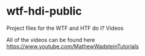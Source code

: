 # wtf-hdi-public
Project files for the WTF and HTF do I? Videos

All of the videos can be found here
https://www.youtube.com/MathewWadsteinTutorials
